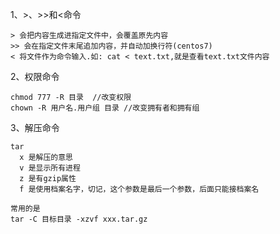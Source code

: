1、>、>>和<命令
```
> 会把内容生成进指定文件中，会覆盖原先内容
>> 会在指定文件末尾追加内容，并自动加换行符(centos7)
< 将文件作为命令输入.如: cat < text.txt,就是查看text.txt文件内容
```
2、权限命令
```
chmod 777 -R 目录  //改变权限
chown -R 用户名.用户组 目录 //改变拥有者和拥有组
```
3、解压命令
```
tar
  x 是解压的意思
  v 是显示所有进程
  z 是有gzip属性
  f 是使用档案名字，切记，这个参数是最后一个参数，后面只能接档案名
  
常用的是
tar -C 目标目录 -xzvf xxx.tar.gz
```
